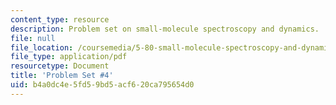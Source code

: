 ```yaml
---
content_type: resource
description: Problem set on small-molecule spectroscopy and dynamics.
file: null
file_location: /coursemedia/5-80-small-molecule-spectroscopy-and-dynamics-fall-2008/b4a0dc4e5fd59bd5acf620ca795654d0_ps4_1977.pdf
file_type: application/pdf
resourcetype: Document
title: 'Problem Set #4'
uid: b4a0dc4e-5fd5-9bd5-acf6-20ca795654d0
---
```

